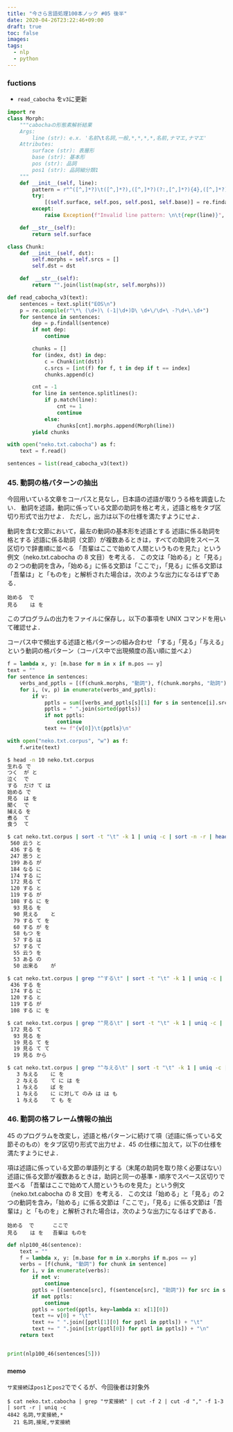 ```yaml
---
title: "今さら言語処理100本ノック #05 後半"
date: 2020-04-26T23:22:46+09:00
draft: true
toc: false
images:
tags:
  - nlp
  - python
---
```


### fuctions

- `read_cabocha` を`v3`に更新

```python
import re
class Morph:
    """cabochaの形態素解析結果
    Args:
        line (str): e.x. '名前\t名詞,一般,*,*,*,*,名前,ナマエ,ナマエ'
    Attributes:
        surface (str): 表層形
        base (str): 基本形
        pos (str): 品詞
        pos1 (str): 品詞細分類1
    """
    def __init__(self, line):
        pattern = r"^([^,]*?)\t([^,]*?),([^,]*?)(?:,[^,]*?){4},([^,]*?)(?:(?:,[^,]*?){2})?$"
        try:
            [(self.surface, self.pos, self.pos1, self.base)] = re.findall(pattern, line)
        except:
            raise Exception(f"Invalid line pattern: \n\t{repr(line)}", )

    def __str__(self):
        return self.surface

class Chunk:
    def __init__(self, dst):
        self.morphs = self.srcs = []
        self.dst = dst

    def  __str__(self):
        return "".join(list(map(str, self.morphs)))

def read_cabocha_v3(text):
    sentences = text.split("EOS\n")
    p = re.compile(r"\*\ (\d+)\ (-1|\d+)D\ \d+\/\d+\ -?\d+\.\d+")
    for sentence in sentences:
        dep = p.findall(sentence)
        if not dep:
            continue

        chunks = []
        for (index, dst) in dep:
            c = Chunk(int(dst))
            c.srcs = [int(f) for f, t in dep if t == index]
            chunks.append(c)

        cnt = -1
        for line in sentence.splitlines():
            if p.match(line):
                cnt += 1
                continue
            else:
                chunks[cnt].morphs.append(Morph(line))
        yield chunks

with open("neko.txt.cabocha") as f:
    text = f.read()

sentences = list(read_cabocha_v3(text))
```

### 45. 動詞の格パターンの抽出

今回用いている文章をコーパスと見なし，日本語の述語が取りうる格を調査したい． 動詞を述語，動詞に係っている文節の助詞を格と考え，述語と格をタブ区切り形式で出力せよ． ただし，出力は以下の仕様を満たすようにせよ．

動詞を含む文節において，最左の動詞の基本形を述語とする
述語に係る助詞を格とする
述語に係る助詞（文節）が複数あるときは，すべての助詞をスペース区切りで辞書順に並べる
「吾輩はここで始めて人間というものを見た」という例文（neko.txt.cabocha の 8 文目）を考える． この文は「始める」と「見る」の２つの動詞を含み，「始める」に係る文節は「ここで」，「見る」に係る文節は「吾輩は」と「ものを」と解析された場合は，次のような出力になるはずである．

```
始める  で
見る    は を
```

このプログラムの出力をファイルに保存し，以下の事項を UNIX コマンドを用いて確認せよ．

コーパス中で頻出する述語と格パターンの組み合わせ
「する」「見る」「与える」という動詞の格パターン（コーパス中で出現頻度の高い順に並べよ）

```python
f = lambda x, y: [m.base for m in x if m.pos == y]
text = ""
for sentence in sentences:
    verbs_and_pptls = [(f(chunk.morphs, "動詞"), f(chunk.morphs, "助詞")) for chunk in sentence]
    for i, (v, p) in enumerate(verbs_and_pptls):
        if v:
            pptls = sum([verbs_and_pptls[s][1] for s in sentence[i].srcs], [])
            pptls = " ".join(sorted(pptls))
            if not pptls:
                continue
            text += f"{v[0]}\t{pptls}\n"

with open("neko.txt.corpus", "w") as f:
    f.write(text)
```

```bash
$ head -n 10 neko.txt.corpus
生れる	で
つく	が と
泣く	で
する	だけ て は
始める	で
見る	は を
聞く	で
捕える	を
煮る	て
食う	て
```

```bash
$ cat neko.txt.corpus | sort -t "\t" -k 1 | uniq -c | sort -n -r | head -n 20
 560 云う	と
 436 する	を
 247 思う	と
 199 ある	が
 184 なる	に
 174 する	に
 172 見る	て
 120 する	と
 119 する	が
 108 する	に を
  93 見る	を
  90 見える	と
  79 する	て を
  60 する	が を
  58 もつ	を
  57 する	は
  57 する	て
  55 云う	を
  53 ある	の
  50 出来る	が

$ cat neko.txt.corpus | grep "^する\t" | sort -t "\t" -k 1 | uniq -c | sort -n -r | head -n 5
 436 する	を
 174 する	に
 120 する	と
 119 する	が
 108 する	に を

$ cat neko.txt.corpus | grep "^見る\t" | sort -t "\t" -k 1 | uniq -c | sort -n -r | head -n 5
 172 見る	て
  93 見る	を
  19 見る	て を
  19 見る	て て
  19 見る	から

$ cat neko.txt.corpus | grep "^与える\t" | sort -t "\t" -k 1 | uniq -c | sort -n -r | head -n 5
   3 与える	に を
   2 与える	て に は を
   1 与える	ば を
   1 与える	に に対して のみ は は も
   1 与える	て も を
```

### 46. 動詞の格フレーム情報の抽出

45 のプログラムを改変し，述語と格パターンに続けて項（述語に係っている文節そのもの）をタブ区切り形式で出力せよ．45 の仕様に加えて，以下の仕様を満たすようにせよ．

項は述語に係っている文節の単語列とする（末尾の助詞を取り除く必要はない）
述語に係る文節が複数あるときは，助詞と同一の基準・順序でスペース区切りで並べる
「吾輩はここで始めて人間というものを見た」という例文（neko.txt.cabocha の 8 文目）を考える． この文は「始める」と「見る」の２つの動詞を含み，「始める」に係る文節は「ここで」，「見る」に係る文節は「吾輩は」と「ものを」と解析された場合は，次のような出力になるはずである．

```
始める  で      ここで
見る    は を   吾輩は ものを
```

```python
def nlp100_46(sentence):
    text = ""
    f = lambda x, y: [m.base for m in x.morphs if m.pos == y]
    verbs = [f(chunk, "動詞") for chunk in sentence]
    for i, v in enumerate(verbs):
        if not v:
            continue
        pptls = [(sentence[src], f(sentence[src], "助詞")) for src in sentence[i].srcs if  f(sentence[src], "助詞")]
        if not pptls:
            continue
        pptls = sorted(pptls, key=lambda x: x[1][0])
        text += v[0] + "\t"
        text += " ".join([pptl[1][0] for pptl in pptls]) + "\t"
        text += " ".join([str(pptl[0]) for pptl in pptls]) + "\n"
    return text


print(nlp100_46(sentences[5]))
```

###

#### memo

`サ変接続`は`pos1`と`pos2`ででくるが、今回後者は対象外

```
$ cat neko.txt.cabocha | grep "サ変接続" | cut -f 2 | cut -d "," -f 1-3 | sort -r | uniq -c
4842 名詞,サ変接続,*
  21 名詞,接尾,サ変接続
```
